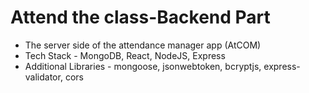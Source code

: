 # Attend the class-Backend Part
- The server side of the attendance manager app (AtCOM)<br>
- Tech Stack - MongoDB, React, NodeJS, Express<br>
- Additional Libraries - mongoose, jsonwebtoken, bcryptjs, express-validator, cors
